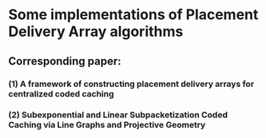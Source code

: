 # Some implementations of Placement Delivery Array algorithms
## Corresponding paper: 
### (1) A framework of constructing placement delivery  arrays for centralized coded caching
### (2) Subexponential and Linear Subpacketization Coded Caching via Line Graphs and Projective Geometry

